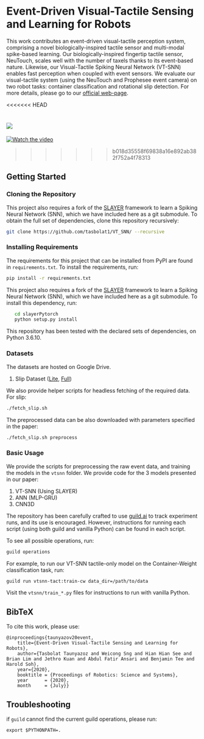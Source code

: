 # Event-Driven Visual-Tactile Sensing and Learning for Robots

This work contributes an event-driven visual-tactile perception system,
comprising a novel biologically-inspired tactile sensor and multi-modal
spike-based learning. Our biologically-inspired fingertip tactile sensor,
NeuTouch, scales well with the number of taxels thanks to its event-based
nature. Likewise, our Visual-Tactile Spiking Neural Network (VT-SNN) enables
fast perception when coupled with event sensors. We evaluate our visual-tactile
system (using the NeuTouch and Prophesee event camera) on two robot tasks:
container classification and rotational slip detection. For more details, please go to
our [official web-page](https://clear-nus.github.io/visuotactile/).

<<<<<<< HEAD
<!--- ![img](img/VT_SNN.png) --->

[![](http://img.youtube.com/vi/zPlrqtjEcUY/0.jpg)](https://www.youtube.com/watch?v=zPlrqtjEcUY "")
=======
[![Watch the video](https://img.youtube.com/vi/zPlrqtjEcUY/maxresdefault.jpg)](https://www.youtube.com/watch?v=zPlrqtjEcUY)
>>>>>>> b018d35558f69838a16e892ab382f752a4f78313

## Getting Started

### Cloning the Repository

This project also requires a fork of the
[SLAYER](https://github.com/bamsumit/slayerPytorch) framework to learn a Spiking
Neural Network (SNN), which we have included here as a git submodule. To obtain
the full set of dependencies, clone this repository recursively:

``` bash
git clone https://github.com/tasbolat1/VT_SNN/ --recursive
```

### Installing Requirements

The requirements for this project that can be installed from PyPI are found in
`requirements.txt`. To install the requirements, run:

``` bash
pip install -r requirements.txt
```

This project also requires a fork of the
[SLAYER](https://github.com/bamsumit/slayerPytorch) framework to learn a Spiking
Neural Network (SNN), which we have included here as a git submodule. To install
this dependency, run:

``` bash
   cd slayerPytorch
   python setup.py install
```

This repository has been tested with the declared sets of dependencies, on
Python 3.6.10.

### Datasets

The datasets are hosted on Google Drive.

1. Slip Dataset ([Lite](https://drive.google.com/file/d/1VBCwDNwjRqRMQ4iPHo8WRh9n5g92nzt6/view?usp=sharing), [Full](https://drive.google.com/file/d/1Nbg5Egob6McVNEXVvXO8OU-SeUXQBVkN/view?usp=sharing))

We also provide helper scripts for headless fetching of the required data. For slip:

``` bash
./fetch_slip.sh
```

The preprocessed data can be also downloaded with parameters specified in the paper:

``` bash
./fetch_slip.sh preprocess
```


### Basic Usage

We provide the scripts for preprocessing the raw event data, and training the
models in the `vtsnn` folder. We provide code for the 3 models presented in our
paper:

1. VT-SNN (Using SLAYER)
2. ANN (MLP-GRU)
3. CNN3D
 
The repository has been carefully crafted to use
[guild.ai](https://github.com/guildai/guildai) to track experiment runs, and its
use is encouraged. However, instructions for running each script (using both
guild and vanilla Python) can be found in each script.

To see all possible operations, run:

``` bash
guild operations
```


For example, to run our VT-SNN tactile-only model on the Container-Weight
classification task, run:

``` bash
guild run vtsnn-tact:train-cw data_dir=/path/to/data
```

Visit the `vtsnn/train_*.py` files for instructions to run with vanilla Python.

## BibTeX

To cite this work, please use:

``` text
@inproceedings{taunyazov20event,
    title={Event-Driven Visual-Tactile Sensing and Learning for Robots}, 
    author={Tasbolat Taunyazoz and Weicong Sng and Hian Hian See and Brian Lim and Jethro Kuan and Abdul Fatir Ansari and Benjamin Tee and Harold Soh},
    year={2020},  
    booktitle = {Proceedings of Robotics: Science and Systems}, 
    year      = {2020}, 
    month     = {July}}
```

## Troubleshooting

if `guild` cannot find the current guild operations, please run:

``` 
export $PYTHONPATH=.
```

